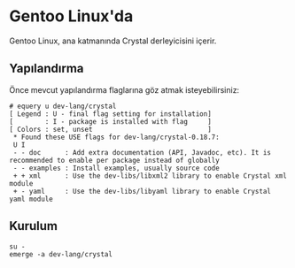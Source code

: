 # Gentoo Linux'da

Gentoo Linux, ana katmanında Crystal derleyicisini içerir.

## Yapılandırma

Önce mevcut yapılandırma flaglarına göz atmak isteyebilirsiniz:

```
# equery u dev-lang/crystal
[ Legend : U - final flag setting for installation]
[        : I - package is installed with flag     ]
[ Colors : set, unset                             ]
 * Found these USE flags for dev-lang/crystal-0.18.7:
 U I
 - - doc      : Add extra documentation (API, Javadoc, etc). It is recommended to enable per package instead of globally
 - - examples : Install examples, usually source code
 + + xml      : Use the dev-libs/libxml2 library to enable Crystal xml module
 + - yaml     : Use the dev-libs/libyaml library to enable Crystal yaml module
```

## Kurulum

```
su -
emerge -a dev-lang/crystal
```
